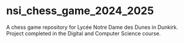 # nsi_chess_game_2024_2025
A chess game repository for Lycée Notre Dame des Dunes in Dunkirk. Project completed in the Digital and Computer Science course.
